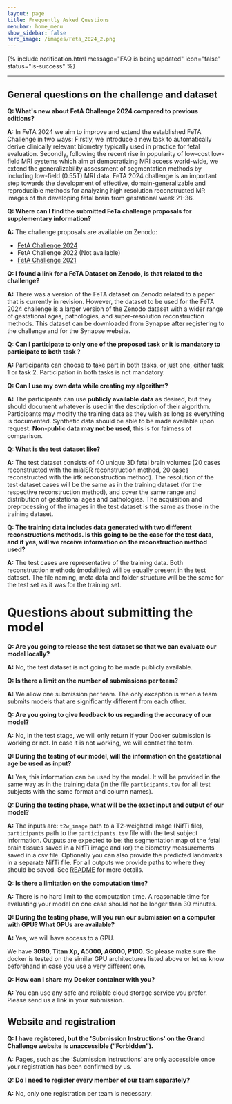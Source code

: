 ```yaml
---
layout: page
title: Frequently Asked Questions
menubar: home_menu
show_sidebar: false
hero_image: /images/Feta_2024_2.png
---
```

{% include notification.html
message="FAQ is being updated"
icon="false"
status="is-success" %}
***

## General questions on the challenge and dataset

**Q: What's new about FetA Challenge 2024 compared to previous editions?**

**A:** In FeTA 2024 we aim to improve and extend the established FeTA Challenge in two ways: Firstly, we introduce a new task to automatically derive clinically relevant biometry typically used in practice for fetal evaluation. Secondly, following the recent rise in popularity of low-cost low-field MRI systems which aim at democratizing MRI access world-wide, we extend the generalizability assessment of segmentation methods by including low-field (0.55T) MRI data. FeTA 2024 challenge is an important step towards the development of effective, domain-generalizable and reproducible methods for analyzing high resolution reconstructed MR images of the developing fetal brain from gestational week 21-36.

**Q: Where can I find the submitted FeTa challenge proposals for supplementary information?**

**A:** The challenge proposals are available on Zenodo:
* [FetA Challenge 2024](https://zenodo.org/records/10986046)
* FetA Challenge 2022 (Not available)
* [FetA Challenge 2021](https://zenodo.org/records/6362587)


**Q: I found a link for a FeTA Dataset on Zenodo, is that related to the challenge?**

**A:** There was a version of the FeTA dataset on Zenodo related to a paper that is currently in revision. However, the dataset to be used for the FeTA 2024 challenge is a larger version of the Zenodo dataset with a wider range of gestational ages, pathologies, and super-resolution reconstruction methods. This dataset can be downloaded from Synapse after registering to the challenge and for the Synapse website.

**Q: Can I participate to only one of the proposed task or it is mandatory to participate to both task ?**

**A:** Participants can choose to take part in both tasks, or just one, either task 1 or task 2. Participation in both tasks is not mandatory.

**Q: Can I use my own data while creating my algorithm?**

**A:** The participants can use **publicly available data** as desired, but they should document whatever is used in the description of their algorithm. Participants may modify the training data as they wish as long as everything is documented. Synthetic data should be able to be made available upon request. **Non-public data may not be used**, this is for fairness of comparison.

**Q: What is the test dataset like?**

**A:** The test dataset consists of 40 unique 3D fetal brain volumes (20 cases reconstructed with the mialSR reconstruction method, 20 cases reconstructed with the irtk reconstruction method). The resolution of the test dataset cases will be the same as in the training dataset (for the respective reconstruction method), and cover the same range and distribution of gestational ages and pathologies. The acquisition and preprocessing of the images in the test dataset is the same as those in the training  dataset. 

**Q: The training data includes data generated with two different reconstructions methods. Is this going to be the case for the test data, and if yes, will we receive information on the reconstruction method used?**

**A:** The test cases are representative of the training data. Both reconstruction methods (modalities) will be equally present in the test dataset. The file naming, meta data and folder structure will be the same for the test set as it was for the training set.

# Questions about submitting the model

**Q: Are you going to release the test dataset so that we can evaluate our model locally?**

**A:** No, the test dataset is not going to be made publicly available.

**Q: Is there a limit on the number of submissions per team?**

**A:** We allow one submission per team. The only exception is when a team submits models that are significantly different from each other.

**Q: Are you going to give feedback to us regarding the accuracy of our model?**

**A:** No, in the test stage, we will only return if your Docker submission is working or not. In case it is not working, we will contact the team.

**Q: During the testing of our model, will the information on the gestational age be used as input?**

**A:** Yes, this information can be used by the model. It will be provided in the same way as in the training data (in the file `participants.tsv` for all test subjects with the same format and column names).

**Q: During the testing phase, what will be the exact input and output of our model?**

**A:** The inputs are: `t2w_image` path to a T2-weighted image (NifTi file), `participants` path to the `participants.tsv` file with the test subject information. Outputs are expected to be: the segmentation map of the fetal brain tissues saved in a NifTi image and (or) the biometry measurements saved in a csv file. Optionally you can also provide the predicted landmarks in a separate NifTi file. For all outputs we provide paths to where they should be saved. See [README](https://github.com/fetachallenge/fetachallengesubmission) for more details.

**Q: Is there a limitation on the computation time?**

**A:** There is no hard limit to the computation time. A reasonable time for evaluating your model on one case should not be longer than 30 minutes.

**Q: During the testing phase, will you run our submission on a computer with GPU? What GPUs are available?**

**A:** Yes, we will have access to a GPU.

We have **3090, Titan Xp, A5000, A6000, P100**. So please make sure the docker is tested on the similar GPU architectures listed above or let us know beforehand in case you use a very different one. 

**Q: How can I share my Docker container with you?**

**A:** You can use any safe and reliable cloud storage service you prefer. Please send us a link in your submission.

## Website and registration

**Q: I have registered, but the 'Submission Instructions' on the Grand Challenge website is unaccessible (“Forbidden”).**

**A:** Pages, such as the ‘Submission Instructions’ are only accessible once your registration has been confirmed by us.

**Q: Do I need to register every member of our team separately?**

**A:** No, only one registration per team is necessary. 